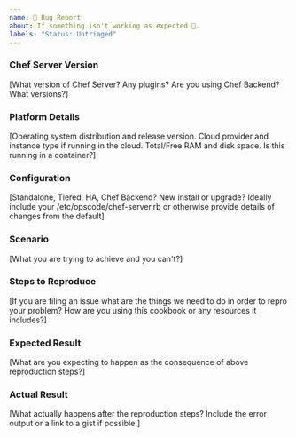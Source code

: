 ```yaml
---
name: 🐛 Bug Report
about: If something isn't working as expected 🤔.
labels: "Status: Untriaged"
---
```


### Chef Server Version

[What version of Chef Server? Any plugins? Are you using Chef Backend? What versions?]

### Platform Details

[Operating system distribution and release version. Cloud provider and instance type if running in the cloud. Total/Free RAM and disk space. Is this running in a container?]

### Configuration

[Standalone, Tiered, HA, Chef Backend? New install or upgrade? Ideally include your /etc/opscode/chef-server.rb or otherwise provide details of changes from the default]

### Scenario

[What you are trying to achieve and you can't?]

### Steps to Reproduce

[If you are filing an issue what are the things we need to do in order to repro your problem? How are you using this cookbook or any resources it includes?]

### Expected Result

[What are you expecting to happen as the consequence of above reproduction steps?]

### Actual Result

[What actually happens after the reproduction steps? Include the error output or a link to a gist if possible.]
